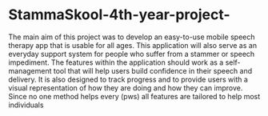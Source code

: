 # StammaSkool-4th-year-project-
The main aim of this project was to develop an easy-to-use mobile speech therapy app that is  usable for all ages. This application will also serve as an everyday support system for people  who suffer from a stammer or speech impediment. The features within the application should  work as a self-management tool that will help users build confidence in their speech and  delivery. It is also designed to track progress and to provide users with a visual representation  of how they are doing and how they can improve. Since no one method helps every (pws) all  features are tailored to help most individuals
